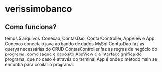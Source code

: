 # verissimobanco
## Como funciona? 

temos 5 arquivos: Conexao, ContasDao, ContasController, AppView e App.
Conexao conecta o java ao bando de dados MySql
ContasDao faz as querys necessárias do CRUD
ContasController faz as regras de negócio do programa, como saque e depósito
AppView é a interface gráfica do programa, que no caso é através do terminal
App é onde o método main se encontra para copilar o programa.
